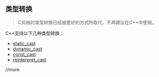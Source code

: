 ## 类型转换

> C风格的类型转换已经被更好的方式所取代，不再建议在C++中使用。

C++支持以下几种类型转换：

- [static_cast](https://zh.cppreference.com/w/cpp/language/static_cast)
- [dynamic_cast](https://zh.cppreference.com/w/cpp/language/dynamic_cast)
- [const_cast](https://zh.cppreference.com/w/cpp/language/const_cast)
- [reinterpret_cast](https://zh.cppreference.com/w/cpp/language/reinterpret_cast)

//more
